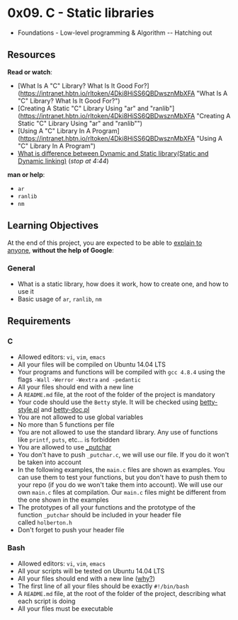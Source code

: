 0x09. C - Static libraries
==========================

-   Foundations - Low-level programming & Algorithm -- Hatching out

Resources
---------

**Read or watch**:

-   [What Is A "C" Library? What Is It Good For?](https://intranet.hbtn.io/rltoken/4Dki8HiSS6QBDwsznMbXFA "What Is A "C" Library? What Is It Good For?")
-   [Creating A Static "C" Library Using "ar" and "ranlib"](https://intranet.hbtn.io/rltoken/4Dki8HiSS6QBDwsznMbXFA "Creating A Static "C" Library Using "ar" and "ranlib"")
-   [Using A "C" Library In A Program](https://intranet.hbtn.io/rltoken/4Dki8HiSS6QBDwsznMbXFA "Using A "C" Library In A Program")
-   [What is difference between Dynamic and Static library(Static and Dynamic linking)](https://intranet.hbtn.io/rltoken/wC9HCOvJwa_Co1nZuL4QMA "What is difference between Dynamic and Static library(Static and Dynamic linking)") (*stop at 4:44*)

**man or help**:

-   `ar`
-   `ranlib`
-   `nm`

Learning Objectives
-------------------

At the end of this project, you are expected to be able to [explain to anyone](https://intranet.hbtn.io/rltoken/9pxXHdbXznA4SYhiXG08MA "explain to anyone"), **without the help of Google**:

### General

-   What is a static library, how does it work, how to create one, and how to use it
-   Basic usage of `ar`, `ranlib`, `nm`

Requirements
------------

### C

-   Allowed editors: `vi`, `vim`, `emacs`
-   All your files will be compiled on Ubuntu 14.04 LTS
-   Your programs and functions will be compiled with `gcc 4.8.4` using the flags `-Wall` `-Werror` `-Wextra` `and -pedantic`
-   All your files should end with a new line
-   A `README.md` file, at the root of the folder of the project is mandatory
-   Your code should use the `Betty` style. It will be checked using [betty-style.pl](https://github.com/holbertonschool/Betty/blob/master/betty-style.pl "betty-style.pl") and [betty-doc.pl](https://github.com/holbertonschool/Betty/blob/master/betty-doc.pl "betty-doc.pl")
-   You are not allowed to use global variables
-   No more than 5 functions per file
-   You are not allowed to use the standard library. Any use of functions like `printf`, `puts`, etc... is forbidden
-   You are allowed to use [_putchar](https://github.com/holbertonschool/_putchar.c/blob/master/_putchar.c "_putchar")
-   You don't have to push `_putchar.c`, we will use our file. If you do it won't be taken into account
-   In the following examples, the `main.c` files are shown as examples. You can use them to test your functions, but you don't have to push them to your repo (if you do we won't take them into account). We will use our own `main.c` files at compilation. Our `main.c` files might be different from the one shown in the examples
-   The prototypes of all your functions and the prototype of the function `_putchar` should be included in your header file called `holberton.h`
-   Don't forget to push your header file

### Bash

-   Allowed editors: `vi`, `vim`, `emacs`
-   All your scripts will be tested on Ubuntu 14.04 LTS
-   All your files should end with a new line ([why?](http://unix.stackexchange.com/questions/18743/whats-the-point-in-adding-a-new-line-to-the-end-of-a-file/18789))
-   The first line of all your files should be exactly `#!/bin/bash`
-   A `README.md` file, at the root of the folder of the project, describing what each script is doing
-   All your files must be executable